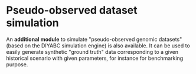 # Pseudo-observed dataset simulation

An **additional module** to simulate "pseudo-observed genomic datasets" (based on the DIYABC simulation engine) is also available. It can be used to easily generate synthetic "ground truth" data corresponding to a given historical scenario with given parameters, for instance for benchmarking purpose.
